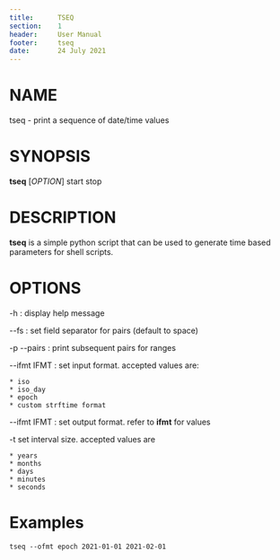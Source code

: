 ```yaml
---
title:      TSEQ
section:    1
header:     User Manual
footer:     tseq
date:       24 July 2021
---
```


# NAME
tseq - print a sequence of date/time values

# SYNOPSIS
**tseq** [*OPTION*] start stop

# DESCRIPTION
**tseq** is a simple python script that can be used to generate
time based parameters for shell scripts.

# OPTIONS
\-h 
: display help message

\--fs
: set field separator for pairs (default to space)

\-p \--pairs
: print subsequent pairs for ranges

\--ifmt IFMT
: set input format. accepted values are:

    * iso
    * iso_day
    * epoch
    * custom strftime format

\--ifmt IFMT
: set output format. refer to **ifmt** for values

\-t set interval size. accepted values are

    * years
    * months
    * days
    * minutes
    * seconds

# Examples

    tseq --ofmt epoch 2021-01-01 2021-02-01
